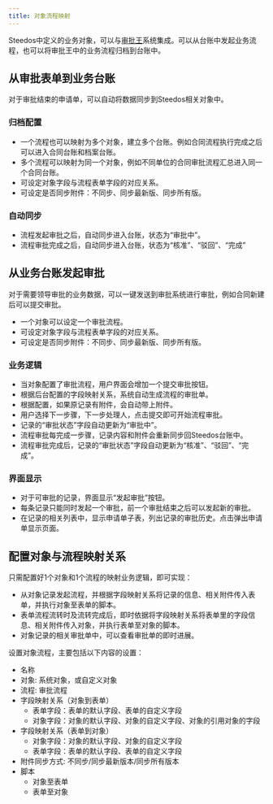 ```yaml
---
title: 对象流程映射
---
```


Steedos中定义的业务对象，可以与[审批王](../workflow)系统集成。可以从台账中发起业务流程，也可以将审批王中的业务流程归档到台账中。

## 从审批表单到业务台账

对于审批结束的申请单，可以自动将数据同步到Steedos相关对象中。

### 归档配置

- 一个流程也可以映射为多个对象，建立多个台账。例如合同流程执行完成之后可以进入合同台账和档案台账。
- 多个流程可以映射为同一个对象，例如不同单位的合同审批流程汇总进入同一个合同台账。
- 可设定对象字段与流程表单字段的对应关系。
- 可设定是否同步附件：不同步、同步最新版、同步所有版。

### 自动同步

- 流程发起审批之后，自动同步进入台账，状态为“审批中”。
- 流程审批完成之后，自动同步进入台账，状态为“核准”、“驳回”、“完成”

## 从业务台账发起审批

对于需要领导审批的业务数据，可以一键发送到审批系统进行审批，例如合同新建后可以提交审批。

- 一个对象可以设定一个审批流程。
- 可设定对象字段与流程表单字段的对应关系。
- 可设定是否同步附件：不同步、同步最新版、同步所有版。

### 业务逻辑

- 当对象配置了审批流程，用户界面会增加一个提交审批按钮。
- 根据后台配置的字段映射关系，系统自动生成流程的审批单。
- 根据配置，如果原记录有附件，会自动带上附件。
- 用户选择下一步骤，下一步处理人，点击提交即可开始流程审批。
- 记录的“审批状态”字段自动更新为“审批中”。
- 流程审批每完成一步骤，记录内容和附件会重新同步回Steedos台账中。
- 流程审批完成后，记录的“审批状态”字段自动更新为“核准”、“驳回”、“完成”。

### 界面显示

- 对于可审批的记录，界面显示“发起审批”按钮。
- 每条记录只能同时发起一个审批，前一个审批结束之后可以发起新的审批。
- 在记录的相关列表中，显示申请单子表，列出记录的审批历史。点击弹出申请单显示页面。

## 配置对象与流程映射关系

只需配置好1个对象和1个流程的映射业务逻辑，即可实现：

- 从对象记录发起流程，并根据字段映射关系将记录的信息、相关附件传入表单，并执行对象至表单的脚本。
- 表单流程流转时及流转完成后，即时依据将字段映射关系将表单里的字段信息、相关附件传入对象，并执行表单至对象的脚本。
- 对象记录的相关审批单中，可以查看审批单的即时进展。

设置对象流程，主要包括以下内容的设置：

- 名称
- 对象: 系统对象，或自定义对象
- 流程: 审批流程
- 字段映射关系（对象到表单）
  - 表单字段：表单的默认字段、表单的自定义字段
  - 对象字段：对象的默认字段、对象的自定义字段、对象的引用对象的字段
- 字段映射关系（表单到对象）
  - 对象字段：对象的默认字段、对象的自定义字段
  - 表单字段：表单的默认字段、表单的自定义字段
- 附件同步方式: 不同步/同步最新版本/同步所有版本
- 脚本
  - 对象至表单
  - 表单至对象
